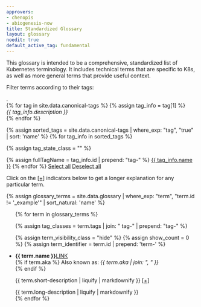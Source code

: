 ```yaml
---
approvers:
- chenopis
- abiogenesis-now
title: Standardized Glossary
layout: glossary
noedit: true
default_active_tag: fundamental
---
```

<link href="/css/glossary.css" rel="stylesheet">
<script src="/js/glossary.js"></script>

<p>This glossary is intended to be a comprehensive, standardized list of Kubernetes terminology. It includes technical terms that are specific to K8s, as well as more general terms that provide useful context.</p>

<div id="tag-container">
<p>Filter terms according to their tags:</p>
<div class="tag-description invisible" id="placeholder">.</div>
{% for tag in site.data.canonical-tags %}
{% assign tag_info = tag[1] %}
<div class="tag-description hide" id="{{ tag_info.id | prepend: "tag-" | append: "-description" }}">
<i>{{ tag_info.description }}</i>
</div>
{% endfor %}

{% assign sorted_tags = site.data.canonical-tags | where_exp: "tag", "true" | sort: 'name' %}
{% for tag_info in sorted_tags %}

{% assign tag_state_class = "" %}

{% assign fullTagName = tag_info.id | prepend: "tag-" %}
<span id="{{ fullTagName }}" class="tag-option canonical-tag {{ tag_state_class }}" data-target="{{ fullTagName }}">
<a href="javascript:void(0)">{{ tag_info.name }}</a>
</span>
{% endfor %}
<span class="tag-option"><a id="select-all-tags" href="javascript:void(0)">Select all</a></span>
<span class="tag-option"><a id="deselect-all-tags" href="javascript:void(0)">Deselect all</a></span>
</div>

<p>Click on the <a href="javascript:void(0)" class="no-underline">[+]</a> indicators below to get a longer explanation for any particular term.</p>

{% assign glossary_terms = site.data.glossary | where_exp: "term", "term.id != '_example'" | sort_natural: 'name' %}

<ul>
{% for term in glossary_terms %}

{% assign tag_classes = term.tags | join: " tag-" | prepend: "tag-" %}

{% assign term_visibility_class = "hide" %}
{% assign show_count = 0 %}
{% assign term_identifier = term.id | prepend: 'term-' %}

<li class="{{ tag_classes }} {{ term_visibility_class }}" data-show-count="{{ show_count }}">
<div id="{{ term_identifier }}" class="term-anchor"></div>
<div>
<div class="term-name"><b>{{ term.name }}</b><a href="{{ term_identifier | prepend: '#' }}" class="permalink hide">LINK</a></div>
{% if term.aka %}
Also known as: <i>{{ term.aka | join: ", " }}</i>
<br>
{% endif %}

<span class="preview-text">{{ term.short-description | liquify | markdownify }} <a href="javascript:void(0)" class="click-controller no-underline" data-target="{{ term.id }}">[+]</a></span>
<div id="{{ term.id }}" class="hide">
{{ term.long-description | liquify | markdownify }}
</div>
</div>
</li>
{% endfor %}
</ul>
